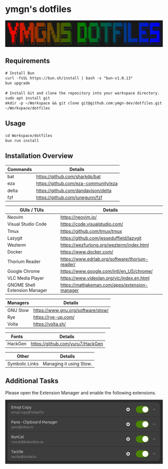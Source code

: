 # ymgn's dotfiles

![](https://github.com/ymgn-dev/dotfiles/blob/main/resources/logo.png)

## Requirements

```shell
# Install Bun
curl -fsSL https://bun.sh/install | bash -s "bun-v1.0.13"
bun upgrade

# Install Git and clone the repository into your workspace directory.
sudo apt install git
mkdir -p ~/Workspace && git clone git@github.com:ymgn-dev/dotfiles.git ~/Workspace/dotfiles
```

## Usage

```shell
cd Workspace/dotfiles
bun run install
```

## Installation Overview

| Commands | Details                              |
| -------- | ------------------------------------ |
| bat      | https://github.com/sharkdp/bat       |
| eza      | https://github.com/eza-community/eza |
| delta    | https://github.com/dandavison/delta  |
| fzf      | https://github.com/junegunn/fzf      |

| GUIs / TUIs                   | Details                                         |
| ----------------------------- | ----------------------------------------------- |
| Neovim                        | https://neovim.io/                              |
| Visual Studio Code            | https://code.visualstudio.com/                  |
| Tmux                          | https://github.com/tmux/tmux                    |
| Lazygit                       | https://github.com/jesseduffield/lazygit        |
| Wezterm                       | https://wezfurlong.org/wezterm/index.html       |
| Docker                        | https://www.docker.com/                         |
| Thorium Reader                | https://www.edrlab.org/software/thorium-reader/ |
| Google Chrome                 | https://www.google.com/intl/en_US/chrome/       |
| VLC Media Player              | https://www.videolan.org/vlc/index.en.html      |
| GNOME Shell Extension Manager | https://mattjakeman.com/apps/extension-manager  |

| Managers | Details                            |
| -------- | ---------------------------------- |
| GNU Stow | https://www.gnu.org/software/stow/ |
| Rye      | https://rye-up.com/                |
| Volta    | https://volta.sh/                  |

| Fonts   | Details                          |
| ------- | -------------------------------- |
| HackGen | https://github.com/yuru7/HackGen |

| Other          | Details                 |
| -------------- | ----------------------- |
| Symbolic Links | Managing it using Stow. |

## Additional Tasks

Please open the Extension Manager and enable the following extensions.

![](https://github.com/ymgn-dev/dotfiles/blob/main/resources/extension-manager.png)
